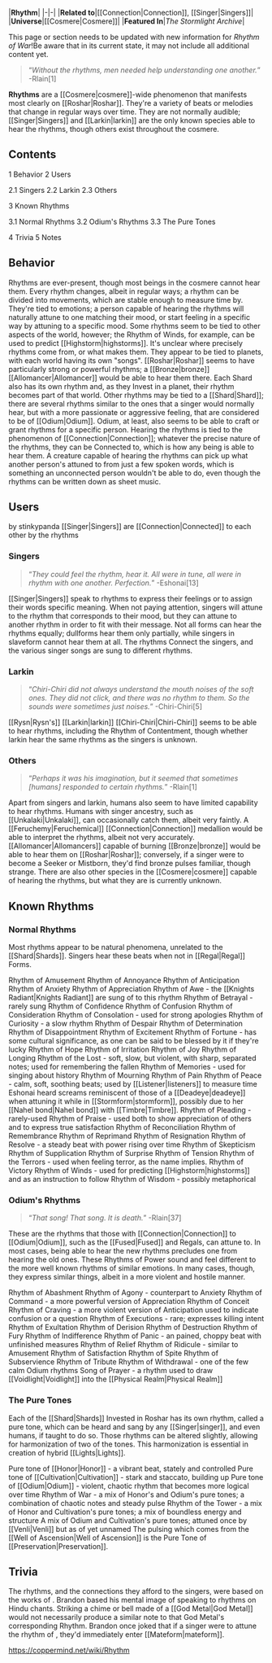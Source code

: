 |**Rhythm**|
|-|-|
|**Related to**|[[Connection\|Connection]], [[Singer\|Singers]]|
|**Universe**|[[Cosmere\|Cosmere]]|
|**Featured In**|*The Stormlight Archive*|

This page or section needs to be updated with new information for *Rhythm of War*!Be aware that in its current state, it may not include all additional content yet.

>“*Without the rhythms, men needed help understanding one another.*”
\-Rlain[1]


**Rhythms** are a [[Cosmere\|cosmere]]-wide phenomenon that manifests most clearly on [[Roshar\|Roshar]]. They're a variety of beats or melodies that change in regular ways over time. They are not normally audible; [[Singer\|Singers]] and [[Larkin\|larkin]] are the only known species able to hear the rhythms, though others exist throughout the cosmere.

## Contents

1 Behavior
2 Users

2.1 Singers
2.2 Larkin
2.3 Others


3 Known Rhythms

3.1 Normal Rhythms
3.2 Odium's Rhythms
3.3 The Pure Tones


4 Trivia
5 Notes


## Behavior
Rhythms are ever-present, though most beings in the cosmere cannot hear them. Every rhythm changes, albeit in regular ways; a rhythm can be divided into movements, which are stable enough to measure time by. They're tied to emotions; a person capable of hearing the rhythms will naturally attune to one matching their mood, or start feeling in a specific way by attuning to a specific mood. Some rhythms seem to be tied to other aspects of the world, however; the Rhythm of Winds, for example, can be used to predict [[Highstorm\|highstorms]].
It's unclear where precisely rhythms come from, or what makes them. They appear to be tied to planets, with each world having its own "songs". [[Roshar\|Roshar]] seems to have particularly strong or powerful rhythms; a [[Bronze\|bronze]] [[Allomancer\|Allomancer]] would be able to hear them there. Each Shard also has its own rhythm and, as they Invest in a planet, their rhythm becomes part of that world. Other rhythms may be tied to a [[Shard\|Shard]]; there are several rhythms similar to the ones that a singer would normally hear, but with a more passionate or aggressive feeling, that are considered to be of [[Odium\|Odium]]. Odium, at least, also seems to be able to craft or grant rhythms for a specific person.
Hearing the rhythms is tied to the phenomenon of [[Connection\|Connection]]; whatever the precise nature of the rhythms, they can be Connected to, which is how any being is able to hear them. A creature capable of hearing the rhythms can pick up what another person's attuned to from just a few spoken words, which is something an unconnected person wouldn't be able to do, even though the rhythms can be written down as sheet music.

## Users
 by  stinkypanda  [[Singer\|Singers]] are [[Connection\|Connected]] to each other by the rhythms
### Singers
>“*They could feel the rhythm, hear it. All were in tune, all were in rhythm with one another. Perfection.*”
\-Eshonai[13]


[[Singer\|Singers]] speak to rhythms to express their feelings or to assign their words specific meaning. When not paying attention, singers will attune to the rhythm that corresponds to their mood, but they can attune to another rhythm in order to fit with their message. Not all forms can hear the rhythms equally; dullforms hear them only partially, while singers in slaveform cannot hear them at all. The rhythms Connect the singers, and the various singer songs are sung to different rhythms.

### Larkin
>“*Chiri-Chiri did not always understand the mouth noises of the soft ones. They did not click, and there was no rhythm to them. So the sounds were sometimes just noises.*”
\-Chiri-Chiri[5]


[[Rysn\|Rysn's]] [[Larkin\|larkin]] [[Chiri-Chiri\|Chiri-Chiri]] seems to be able to hear rhythms, including the Rhythm of Contentment, though whether larkin hear the same rhythms as the singers is unknown.

### Others
>“*Perhaps it was his imagination, but it seemed that sometimes [humans] responded to certain rhythms.*”
\-Rlain[1]


Apart from singers and larkin, humans also seem to have limited capability to hear rhythms. Humans with singer ancestry, such as [[Unkalaki\|Unkalaki]], can occasionally catch them, albeit very faintly. A [[Feruchemy\|Feruchemical]] [[Connection\|Connection]] medallion would be able to interpret the rhythms, albeit not very accurately. [[Allomancer\|Allomancers]] capable of burning [[Bronze\|bronze]] would be able to hear them on [[Roshar\|Roshar]]; conversely, if a singer were to become a Seeker or Mistborn, they'd find bronze pulses familiar, though strange.
There are also other species in the [[Cosmere\|cosmere]] capable of hearing the rhythms, but what they are is currently unknown.

## Known Rhythms
### Normal Rhythms
Most rhythms appear to be natural phenomena, unrelated to the [[Shard\|Shards]]. Singers hear these beats when not in [[Regal\|Regal]] Forms.


Rhythm of Amusement
Rhythm of Annoyance
Rhythm of Anticipation
Rhythm of Anxiety
Rhythm of Appreciation
Rhythm of Awe - the [[Knights Radiant\|Knights Radiant]] are sung of to this rhythm
Rhythm of Betrayal - rarely sung
Rhythm of Confidence
Rhythm of Confusion
Rhythm of Consideration
Rhythm of Consolation - used for strong apologies
Rhythm of Curiosity - a slow rhythm
Rhythm of Despair
Rhythm of Determination
Rhythm of Disappointment
Rhythm of Excitement
Rhythm of Fortune - has some cultural significance, as one can be said to be blessed by it if they're lucky
Rhythm of Hope
Rhythm of Irritation
Rhythm of Joy
Rhythm of Longing
Rhythm of the Lost - soft, slow, but violent, with sharp, separated notes; used for remembering the fallen
Rhythm of Memories - used for singing about history
Rhythm of Mourning
Rhythm of Pain
Rhythm of Peace - calm, soft, soothing beats; used by [[Listener\|listeners]] to measure time Eshonai heard screams reminiscent of those of a [[Deadeye\|deadeye]] when attuning it while in [[Stormform\|stormform]], possibly due to her [[Nahel bond\|Nahel bond]] with [[Timbre\|Timbre]].
Rhythm of Pleading - rarely-used
Rhythm of Praise - used both to show appreciation of others and to express true satisfaction
Rhythm of Reconciliation
Rhythm of Remembrance
Rhythm of Reprimand
Rhythm of Resignation
Rhythm of Resolve - a steady beat with power rising over time
Rhythm of Skepticism
Rhythm of Supplication
Rhythm of Surprise
Rhythm of Tension
Rhythm of the Terrors - used when feeling terror, as the name implies.
Rhythm of Victory
Rhythm of Winds - used for predicting [[Highstorm\|highstorms]] and as an instruction to follow
Rhythm of Wisdom - possibly metaphorical

### Odium's Rhythms
>“*That song! That song. It is death.*”
\-Rlain[37]


These are the rhythms that those with [[Connection\|Connection]] to [[Odium\|Odium]], such as the [[Fused\|Fused]] and Regals, can attune to. In most cases, being able to hear the new rhythms precludes one from hearing the old ones. These Rhythms of Power sound and feel different to the more well known rhythms of similar emotions. In many cases, though, they express similar things, albeit in a more violent and hostile manner.


Rhythm of Abashment
Rhythm of Agony - counterpart to Anxiety
Rhythm of Command - a more powerful version of Appreciation
Rhythm of Conceit
Rhythm of Craving - a more violent version of Anticipation used to indicate confusion or a question 
Rhythm of Executions - rare; expresses killing intent
Rhythm of Exultation
Rhythm of Derision
Rhythm of Destruction
Rhythm of Fury
Rhythm of Indifference
Rhythm of Panic - an pained, choppy beat with unfinished measures
Rhythm of Relief
Rhythm of Ridicule - similar to Amusement
Rhythm of Satisfaction
Rhythm of Spite
Rhythm of Subservience
Rhythm of Tribute
Rhythm of Withdrawal - one of the few calm Odium rhythms
Song of Prayer - a rhythm used to draw [[Voidlight\|Voidlight]] into the [[Physical Realm\|Physical Realm]]

### The Pure Tones
Each of the [[Shard\|Shards]] Invested in Roshar has its own rhythm, called a pure tone, which can be heard and sang by any [[Singer\|singer]], and even humans, if taught to do so. Those rhythms can be altered slightly, allowing for harmonization of two of the tones. This harmonization is essential in creation of hybrid [[Lights\|Lights]].

Pure tone of [[Honor\|Honor]] - a vibrant beat, stately and controlled
Pure tone of [[Cultivation\|Cultivation]] - stark and staccato, building up
Pure tone of [[Odium\|Odium]] - violent, chaotic rhythm that becomes more logical over time
Rhythm of War - a mix of Honor's and Odium's pure tones; a combination of chaotic notes and steady pulse
Rhythm of the Tower - a mix of Honor and Cultivation's pure tones; a mix of boundless energy and structure
A mix of Odium and Cultivation's pure tones; attuned once by [[Venli\|Venli]] but as of yet unnamed
The pulsing which comes from the [[Well of Ascension\|Well of Ascension]] is the Pure Tone of [[Preservation\|Preservation]].
## Trivia
The rhythms, and the connections they afford to the singers, were based on the works of .
Brandon based his mental image of speaking to rhythms on Hindu chants.
Striking a chime or bell made of a [[God Metal\|God Metal]] would not necessarily produce a similar note to that God Metal's corresponding Rhythm.
Brandon once joked that if a singer were to attune the rhythm of , they'd immediately enter [[Mateform\|mateform]].


https://coppermind.net/wiki/Rhythm